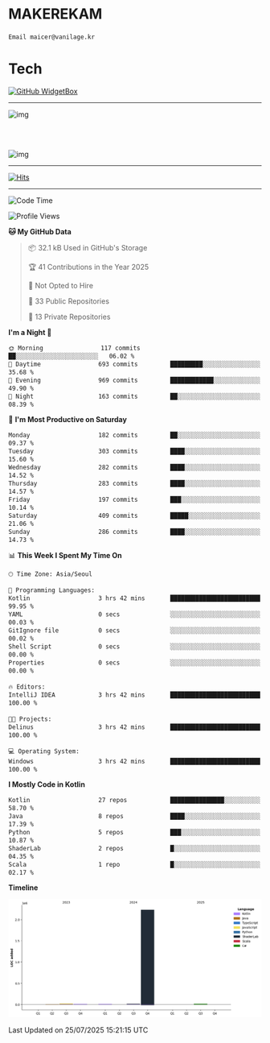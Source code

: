# MAKEREKAM

`Email maicer@vanilage.kr`

# Tech

[![GitHub WidgetBox](https://github-widgetbox.vercel.app/api/skills?languages=python,js,ts,c,cpp,cs,java,kotlin,bash,md,html,css,xml,yaml,swift,powershell,json,R,SQL,php&tools=git,npm,gradle,nodejs,vercel,nginx&includeNames=true&theme=darkmode)](https://github.com/Jurredr/github-widgetbox)

---

![img](https://github-readme-stats.vercel.app/api/top-langs/?username=MAKEREKAM&layout=compact&theme=gruvbox)

<br>
<br>

![img](https://github-readme-stats.vercel.app/api/?username=MAKEREKAM&layout=compact&theme=gruvbox)

---

[![Hits](https://hits.seeyoufarm.com/api/count/incr/badge.svg?url=https%3A%2F%2Fgithub.com%2FMAKEREKAM&count_bg=%234A49D1&title_bg=%23555555&icon=&icon_color=%23E7E7E7&title=방문&edge_flat=false)](https://hits.seeyoufarm.com)

---

<!--START_SECTION:waka-->
![Code Time](http://img.shields.io/badge/Code%20Time-334%20hrs%2043%20mins-blue)

![Profile Views](http://img.shields.io/badge/Profile%20Views-0-blue)

**🐱 My GitHub Data** 

> 📦 32.1 kB Used in GitHub's Storage 
 > 
> 🏆 41 Contributions in the Year 2025
 > 
> 🚫 Not Opted to Hire
 > 
> 📜 33 Public Repositories 
 > 
> 🔑 13 Private Repositories 
 > 
**I'm a Night 🦉** 

```text
🌞 Morning                117 commits         ██░░░░░░░░░░░░░░░░░░░░░░░   06.02 % 
🌆 Daytime                693 commits         █████████░░░░░░░░░░░░░░░░   35.68 % 
🌃 Evening                969 commits         ████████████░░░░░░░░░░░░░   49.90 % 
🌙 Night                  163 commits         ██░░░░░░░░░░░░░░░░░░░░░░░   08.39 % 
```
📅 **I'm Most Productive on Saturday** 

```text
Monday                   182 commits         ██░░░░░░░░░░░░░░░░░░░░░░░   09.37 % 
Tuesday                  303 commits         ████░░░░░░░░░░░░░░░░░░░░░   15.60 % 
Wednesday                282 commits         ████░░░░░░░░░░░░░░░░░░░░░   14.52 % 
Thursday                 283 commits         ████░░░░░░░░░░░░░░░░░░░░░   14.57 % 
Friday                   197 commits         ███░░░░░░░░░░░░░░░░░░░░░░   10.14 % 
Saturday                 409 commits         █████░░░░░░░░░░░░░░░░░░░░   21.06 % 
Sunday                   286 commits         ████░░░░░░░░░░░░░░░░░░░░░   14.73 % 
```


📊 **This Week I Spent My Time On** 

```text
🕑︎ Time Zone: Asia/Seoul

💬 Programming Languages: 
Kotlin                   3 hrs 42 mins       █████████████████████████   99.95 % 
YAML                     0 secs              ░░░░░░░░░░░░░░░░░░░░░░░░░   00.03 % 
GitIgnore file           0 secs              ░░░░░░░░░░░░░░░░░░░░░░░░░   00.02 % 
Shell Script             0 secs              ░░░░░░░░░░░░░░░░░░░░░░░░░   00.00 % 
Properties               0 secs              ░░░░░░░░░░░░░░░░░░░░░░░░░   00.00 % 

🔥 Editors: 
IntelliJ IDEA            3 hrs 42 mins       █████████████████████████   100.00 % 

🐱‍💻 Projects: 
Delinus                  3 hrs 42 mins       █████████████████████████   100.00 % 

💻 Operating System: 
Windows                  3 hrs 42 mins       █████████████████████████   100.00 % 
```

**I Mostly Code in Kotlin** 

```text
Kotlin                   27 repos            ███████████████░░░░░░░░░░   58.70 % 
Java                     8 repos             ████░░░░░░░░░░░░░░░░░░░░░   17.39 % 
Python                   5 repos             ███░░░░░░░░░░░░░░░░░░░░░░   10.87 % 
ShaderLab                2 repos             █░░░░░░░░░░░░░░░░░░░░░░░░   04.35 % 
Scala                    1 repo              █░░░░░░░░░░░░░░░░░░░░░░░░   02.17 % 
```



**Timeline**

![Lines of Code chart](https://raw.githubusercontent.com/MAKEREKAM/MAKEREKAM/main/assets/bar_graph.png)


 Last Updated on 25/07/2025 15:21:15 UTC
<!--END_SECTION:waka-->
